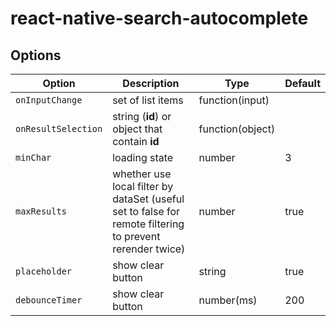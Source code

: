 # react-native-search-autocomplete

## Options

| **Option** 	| **Description** 	                                                                                               | **Type** 	| **Default** 	                                 |
|---	|-----------------------------------------------------------------------------------------------------------------|---	|-----------------------------------------------|
| `onInputChange` 	| set of list items 	                                                                                             | function(input) 	|  	                                        |
| `onResultSelection` 	| string (**id**) or object that contain **id** 	                                                                 | function(object) 	|                                        |
| `minChar` 	| loading state 	                                                                                                 | number 	| 3 	                                       |
| `maxResults` 	| whether use local filter by dataSet (useful set to false for remote filtering to prevent rerender twice) 	      | number 	| true 	                                        |
| `placeholder` 	| show clear button 	                                                                                             | string 	| true 	                                        |
| `debounceTimer` 	| show clear button 	                                                                                             | number(ms) 	| 200 	                                        |
